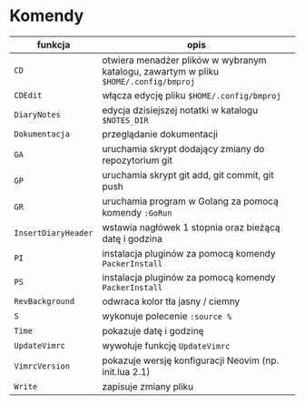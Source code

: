# Komendy

| funkcja             | opis                                                                                 |
| ------------------- | ------------------------------------------------------------------------------------ |
| `CD`                | otwiera menadżer plików w wybranym katalogu, zawartym w pliku `$HOME/.config/bmproj` |
| `CDEdit`            | włącza edycję pliku `$HOME/.config/bmproj`                                           |
| `DiaryNotes`        | edycja dzisiejszej notatki w katalogu `$NOTES_DIR`                                   |
| `Dokumentacja`      | przeglądanie dokumentacji                                                            |
| `GA`                | uruchamia skrypt dodający zmiany do repozytorium git                                 |
| `GP`                | uruchamia skrypt git add, git commit, git push                                       |
| `GR`                | uruchamia program w Golang za pomocą komendy `:GoRun`                                |
| `InsertDiaryHeader` | wstawia nagłówek 1 stopnia oraz bieżącą datę i godzina                               |
| `PI`                | instalacja pluginów za pomocą komendy `PackerInstall`                                |
| `PS`                | instalacja pluginów za pomocą komendy `PackerInstall`                                |
| `RevBackground`     | odwraca kolor tła jasny / ciemny                                                     |
| `S`                 | wykonuje polecenie `:source %`                                                       |
| `Time`              | pokazuje datę i godzinę                                                              |
| `UpdateVimrc`       | wywołuje funkcję `UpdateVimrc`                                                       |
| `VimrcVersion`      | pokazuje wersję konfiguracji Neovim (np. init.lua 2.1)                               |
| `Write`             | zapisuje zmiany pliku                                                                |
